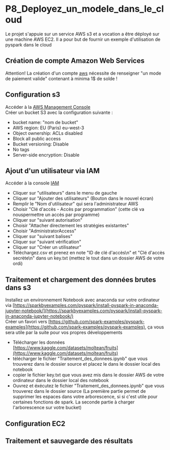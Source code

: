 # P8_Deployez_un_modele_dans_le_cloud
Le projet s'appuie sur un service AWS s3 et a vocation a être déployé sur une machine AWS EC2.
Il a pour but de fournir un exemple d'utilisation de pyspark dans le cloud
## Création de compte Amazon Web Services
Attention! La création d'un compte [aws](https://aws.amazon.com/fr/premiumsupport/knowledge-center/create-and-activate-aws-account/) nécessite de renseigner "un mode de paiement valide" contenant à minima 1$ de solde ! 
## Configuration s3
Accéder à la [AWS Management Console](https://s3.console.aws.amazon.com/s3/get-started?region=eu-west-3&region=eu-west-3)<br>
Créer un bucket S3 avec la configuration suivante :<br>
- bucket name: "nom de bucket" <br>
- AWS region: EU (Paris) eu-west-3 <br>
- Object ownership: ACLs disabled <br>
- Block all public access <br>
- Bucket versioning: Disable <br>
- No tags <br>
- Server-side encryption: Disable <br>
## Ajout d'un utilisateur via IAM
Accéder à la console [IAM](https://us-east-1.console.aws.amazon.com/iamv2/home?region=us-east-1&skipRegion=true#/home)
- Cliquer sur "utilisateurs" dans le menu de gauche
- Cliquer sur "Ajouter des utilisateurs" (Bouton dans le nouvel écran)
- Remplir le "Nom d'utilisateur" qui sera l'administrateur AWS
- Choisir "Clé d'accès - Accès par programmation" (cette clé va nouspermettre un accès par programme)
- Cliquer sur "suivant autorisation"
- Choisir "Attacher directement les stratégies existantes"
- Choisir "AdministratorAccess"
- Cliquer sur "suivant balises"
- Cliquer sur "suivant vérification"
- Cliquer sur "Créer un utilisateur"
- Téléchargez.csv et prenez en note "ID de clé d'accès\n" et "Clé d'accès secrète\n" dans un key.txt (mettez le tout dans un dossier AWS de votre ordi)
## Traitement et chargement des données brutes dans s3
Installez un environnement Notebook avec anaconda sur votre ordinateur via [https://sparkbyexamples.com/pyspark/install-pyspark-in-anaconda-jupyter-notebook/](https://sparkbyexamples.com/pyspark/install-pyspark-in-anaconda-jupyter-notebook/) <br>
Créer un favori vers [https://github.com/spark-examples/pyspark-examples](https://github.com/spark-examples/pyspark-examples), ça vous sera utile par la suite pour vos propres développements <br>
- Télécharger les données [https://www.kaggle.com/datasets/moltean/fruits](https://www.kaggle.com/datasets/moltean/fruits)
- télécharger le fichier "Traitement_des_donnees.ipynb" que vous trouverez dans le dossier source et placez le dans le dossier local des notebook
- copier le fichier key.txt que vous avez mis dans le dossier AWS de votre ordinateur dans le dossier local des notebook
- Ouvrez et éxécutez le fichier "Traitement_des_donnees.ipynb" que vous trouverez dans le dossier source (La première partie permet de supprimer les espaces dans votre arborescence, si si c'est utile pour certaines fonctions de spark. La seconde partie à charger l'arborescence sur votre bucket)
## Configuration EC2
## Traitement et sauvegarde des résultats
